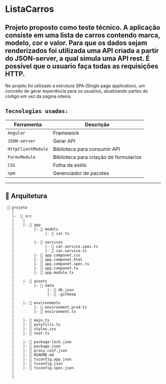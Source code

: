 # ListaCarros

Projeto proposto como teste técnico.
A aplicação consiste em uma lista de carros contendo marca, modelo, cor e valor. 
Para que os dados sejam renderizados foi utilizada uma API criada a partir do JSON-server, a qual simula uma API rest.
É possível que o usuario faça todas as requisições HTTP.
-----------------------------------------------
No projeto foi utilizado a estrutura SPA (Single page application), um conceito de gerar experiência para os usuários, atualizando partes do código em vez da página inteira.

## `Tecnologias usadas:`
| Ferramenta | Descrição |
| --- | --- |
| `Angular` | Framework |
| `JSON-server` | Gerar API |
| `HttpClientModule` | Biblioteca para consumir API|
| `FormsModule` | Biblioteca para criação de formularios|
| `CSS ` | Folha de estilo|
| `npm ` | Gerenciador de pacotes|

---------

## 📁 Arquitetura 

```
 📁 projeto
   |
   |-  📁 src
   |    |
   |    |- 📁 app
   |         |- 📁 models
   |              |- 📄 car.ts
   |
   |         |- 📁 services
   |              |- 📄 car.service.spec.ts
   |              |- 📄 car.service.ts   
   |         |- 📄 app.componet.css
   |         |- 📄 app.componet.html
   |         |- 📄 app.componet.spec.ts        
   |         |- 📄 app.componet.ts  
   |         |- 📄 app.module.ts        
   |
   |    |- 📁 assets
   |         |- 📁 data
   |               |- 📄 db.json 
   |               |- 📄 .gitkeep 
   |
   |    |- 📁 environments
   |         |- 📄 environment.prod.ts
   |         |- 📄 environment.ts
   |                
   |    |- 📄 main.ts
   |    |- 📄 polyfills.ts
   |    |- 📄 styles.css 
   |    |- 📄 test.ts
   |
   |    |- 📄 package-lock.json
   |    |- 📄 package.json
   |    |- 📄 proxy.conf.json
   |    |- 📄 README.md
   |    |- 📄 tsconfig.app.json
   |    |- 📄 tsconfig.json
   |    |- 📄 tsconfig.spec.json
   |      
   |

```